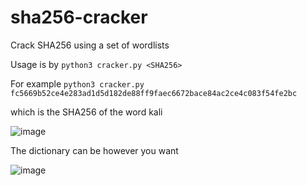 # sha256-cracker
Crack SHA256 using a set of wordlists

Usage is by
`python3 cracker.py <SHA256>`

For example
`python3 cracker.py fc5669b52ce4e283ad1d5d182de88ff9faec6672bace84ac2ce4c083f54fe2bc`

which is the SHA256 of the word kali

![image](https://user-images.githubusercontent.com/92495243/149981702-b044aa1f-b255-4c9b-bc2e-d377eaf9e2c7.png)

The dictionary can be however you want

![image](https://user-images.githubusercontent.com/92495243/149981755-18755b17-09d2-432e-9d7b-eb798b31b474.png)
